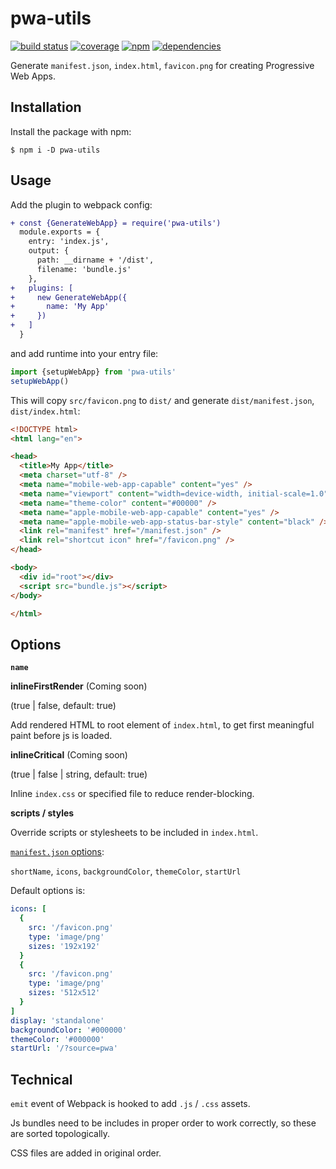 # pwa-utils

[![build status](https://travis-ci.org/dk00/pwa-utils.svg)](//travis-ci.org/dk00/pwa-utils)
[![coverage](https://codecov.io/gh/dk00/pwa-utils/branch/master/graph/badge.svg)](//codecov.io/gh/dk00/pwa-utils)
[![npm](https://img.shields.io/npm/v/pwa-utils.svg)](//npm.im/pwa-utils)
[![dependencies](https://david-dm.org/dk00/pwa-utils/status.svg)](//david-dm.org/dk00/pwa-utils)

Generate `manifest.json`, `index.html`, `favicon.png` for creating Progressive Web Apps.

## Installation

Install the package with npm:

`$ npm i -D pwa-utils`

## Usage

Add the plugin to webpack config:

```diff
+ const {GenerateWebApp} = require('pwa-utils')
  module.exports = {
    entry: 'index.js',
    output: {
      path: __dirname + '/dist',
      filename: 'bundle.js'
    },
+   plugins: [
+     new GenerateWebApp({
+       name: 'My App'
+     })
+   ]
  }
```

and add runtime into your entry file:

```js
import {setupWebApp} from 'pwa-utils'
setupWebApp()
```

This will copy `src/favicon.png` to `dist/` and generate `dist/manifest.json`, `dist/index.html`:

```html
<!DOCTYPE html>
<html lang="en">

<head>
  <title>My App</title>
  <meta charset="utf-8" />
  <meta name="mobile-web-app-capable" content="yes" />
  <meta name="viewport" content="width=device-width, initial-scale=1.0" />
  <meta name="theme-color" content="#00000" />
  <meta name="apple-mobile-web-app-capable" content="yes" />
  <meta name="apple-mobile-web-app-status-bar-style" content="black" />
  <link rel="manifest" href="/manifest.json" />
  <link rel="shortcut icon" href="/favicon.png" />
</head>

<body>
  <div id="root"></div>
  <script src="bundle.js"></script>
</body>

</html>
```

## Options

**`name`**

**inlineFirstRender** (Coming soon)

(true | false, default: true)

Add rendered HTML to root element of `index.html`, to get first meaningful paint before js is loaded.

**inlineCritical** (Coming soon)

(true | false | string, default: true)

Inline `index.css` or specified file to reduce render-blocking.


**scripts / styles**

Override scripts or stylesheets to be included in `index.html`.

[`manifest.json` options](https://developers.google.com/web/fundamentals/web-app-manifest/):

`shortName`, `icons`, `backgroundColor`, `themeColor`, `startUrl`

Default options is:

```yml
icons: [
  {
    src: '/favicon.png'
    type: 'image/png'
    sizes: '192x192'
  }
  {
    src: '/favicon.png'
    type: 'image/png'
    sizes: '512x512'
  }
]
display: 'standalone'
backgroundColor: '#000000'
themeColor: '#000000'
startUrl: '/?source=pwa'
```

## Technical

`emit` event of Webpack is hooked to add `.js` / `.css` assets.

Js bundles need to be includes in proper order to work correctly, so these are sorted topologically.

CSS files are added in original order.